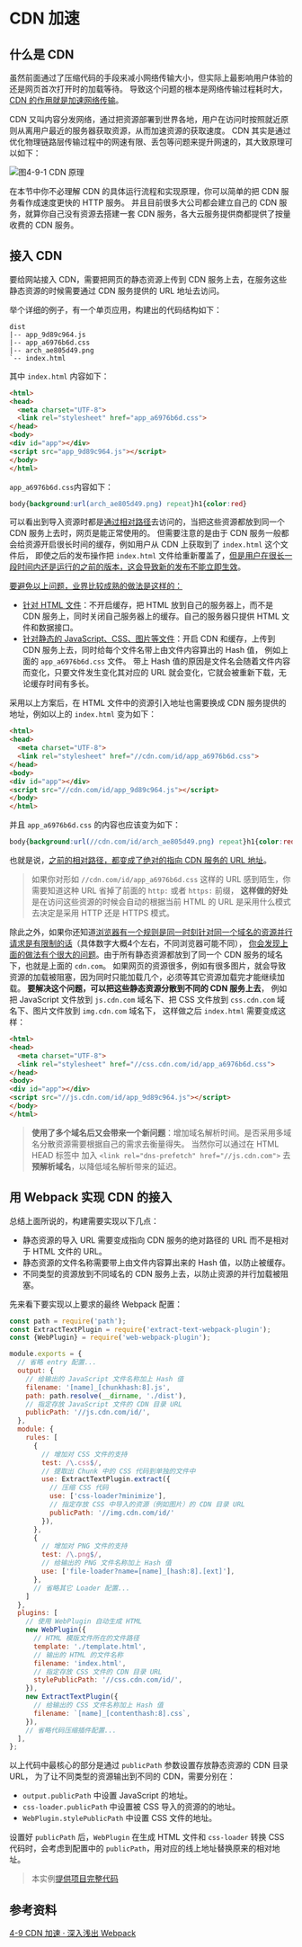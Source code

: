 # CDN 加速

## 什么是 CDN

虽然前面通过了压缩代码的手段来减小网络传输大小，但实际上最影响用户体验的还是网页首次打开时的加载等待。 导致这个问题的根本是网络传输过程耗时大，<u>CDN 的作用就是加速网络传输</u>。

CDN 又叫内容分发网络，通过把资源部署到世界各地，用户在访问时按照就近原则从离用户最近的服务器获取资源，从而加速资源的获取速度。 CDN 其实是通过优化物理链路层传输过程中的网速有限、丢包等问题来提升网速的，其大致原理可以如下：

![图4-9-1 CDN 原理](https://webpack.wuhaolin.cn/4%E4%BC%98%E5%8C%96/img/4-9cdn-arch.png)

在本节中你不必理解 CDN 的具体运行流程和实现原理，你可以简单的把 CDN 服务看作成速度更快的 HTTP 服务。 并且目前很多大公司都会建立自己的 CDN 服务，就算你自己没有资源去搭建一套 CDN 服务，各大云服务提供商都提供了按量收费的 CDN 服务。

## 接入 CDN

要给网站接入 CDN，需要把网页的静态资源上传到 CDN 服务上去，在服务这些静态资源的时候需要通过 CDN 服务提供的 URL 地址去访问。

举个详细的例子，有一个单页应用，构建出的代码结构如下：

```
dist
|-- app_9d89c964.js
|-- app_a6976b6d.css
|-- arch_ae805d49.png
`-- index.html
```

其中 `index.html` 内容如下：

```html
<html>
<head>
  <meta charset="UTF-8">
  <link rel="stylesheet" href="app_a6976b6d.css">
</head>
<body>
<div id="app"></div>
<script src="app_9d89c964.js"></script>
</body>
</html>
```

`app_a6976b6d.css`内容如下：

```css
body{background:url(arch_ae805d49.png) repeat}h1{color:red}
```

可以看出到导入资源时都是<u>通过相对路径</u>去访问的，当把这些资源都放到同一个 CDN 服务上去时，网页是能正常使用的。 但需要注意的是由于 CDN 服务一般都会给资源开启很长时间的缓存，例如用户从 CDN 上获取到了 `index.html` 这个文件后， 即使之后的发布操作把 `index.html` 文件给重新覆盖了，<u>但是用户在很长一段时间内还是运行的之前的版本，这会导致新的发布不能立即生效</u>。

<u>要避免以上问题，业界比较成熟的做法是这样的：</u>

- <u>针对 HTML 文件</u>：不开启缓存，把 HTML 放到自己的服务器上，而不是 CDN 服务上，同时关闭自己服务器上的缓存。自己的服务器只提供 HTML 文件和数据接口。
- <u>针对静态的 JavaScript、CSS、图片等文件</u>：开启 CDN 和缓存，上传到 CDN 服务上去，同时给每个文件名带上由文件内容算出的 Hash 值， 例如上面的 `app_a6976b6d.css` 文件。 带上 Hash 值的原因是文件名会随着文件内容而变化，只要文件发生变化其对应的 URL 就会变化，它就会被重新下载，无论缓存时间有多长。

采用以上方案后，在 HTML 文件中的资源引入地址也需要换成 CDN 服务提供的地址，例如以上的 `index.html` 变为如下：

```html
<html>
<head>
  <meta charset="UTF-8">
  <link rel="stylesheet" href="//cdn.com/id/app_a6976b6d.css">
</head>
<body>
<div id="app"></div>
<script src="//cdn.com/id/app_9d89c964.js"></script>
</body>
</html>
```

并且 `app_a6976b6d.css` 的内容也应该变为如下：

```css
body{background:url(//cdn.com/id/arch_ae805d49.png) repeat}h1{color:red}
```

也就是说，<u>之前的相对路径，都变成了绝对的指向 CDN 服务的 URL 地址</u>。

> 如果你对形如 `//cdn.com/id/app_a6976b6d.css` 这样的 URL 感到陌生，你需要知道这种 URL 省掉了前面的 `http:` 或者 `https:` 前缀， **这样做的好处**是在访问这些资源的时候会自动的根据当前 HTML 的 URL 是采用什么模式去决定是采用 HTTP 还是 HTTPS 模式。

除此之外，如果你还知道<u>浏览器有一个规则是同一时刻针对同一个域名的资源并行请求是有限制的话</u>（具体数字大概4个左右，不同浏览器可能不同）， <u>你会发现上面的做法有个很大的问题</u>。由于所有静态资源都放到了同一个 CDN 服务的域名下，也就是上面的 `cdn.com`。 如果网页的资源很多，例如有很多图片，就会导致资源的加载被阻塞，因为同时只能加载几个，必须等其它资源加载完才能继续加载。 **要解决这个问题，可以把这些静态资源分散到不同的 CDN 服务上去**， 例如把 JavaScript 文件放到 `js.cdn.com` 域名下、把 CSS 文件放到 `css.cdn.com` 域名下、图片文件放到 `img.cdn.com` 域名下， 这样做之后 `index.html` 需要变成这样：

```html
<html>
<head>
  <meta charset="UTF-8">
  <link rel="stylesheet" href="//css.cdn.com/id/app_a6976b6d.css">
</head>
<body>
<div id="app"></div>
<script src="//js.cdn.com/id/app_9d89c964.js"></script>
</body>
</html>
```

> **使用了多个域名后又会带来一个新问题**：增加域名解析时间。是否采用多域名分散资源需要根据自己的需求去衡量得失。 当然你可以通过在 HTML HEAD 标签中 加入 `<link rel="dns-prefetch" href="//js.cdn.com">` 去**预解析域名**，以降低域名解析带来的延迟。

## 用 Webpack 实现 CDN 的接入

总结上面所说的，构建需要实现以下几点：

- 静态资源的导入 URL 需要变成指向 CDN 服务的绝对路径的 URL 而不是相对于 HTML 文件的 URL。
- 静态资源的文件名称需要带上由文件内容算出来的 Hash 值，以防止被缓存。
- 不同类型的资源放到不同域名的 CDN 服务上去，以防止资源的并行加载被阻塞。

先来看下要实现以上要求的最终 Webpack 配置：

```js
const path = require('path');
const ExtractTextPlugin = require('extract-text-webpack-plugin');
const {WebPlugin} = require('web-webpack-plugin');

module.exports = {
  // 省略 entry 配置...
  output: {
    // 给输出的 JavaScript 文件名称加上 Hash 值
    filename: '[name]_[chunkhash:8].js',
    path: path.resolve(__dirname, './dist'),
    // 指定存放 JavaScript 文件的 CDN 目录 URL
    publicPath: '//js.cdn.com/id/',
  },
  module: {
    rules: [
      {
        // 增加对 CSS 文件的支持
        test: /\.css$/,
        // 提取出 Chunk 中的 CSS 代码到单独的文件中
        use: ExtractTextPlugin.extract({
          // 压缩 CSS 代码
          use: ['css-loader?minimize'],
          // 指定存放 CSS 中导入的资源（例如图片）的 CDN 目录 URL
          publicPath: '//img.cdn.com/id/'
        }),
      },
      {
        // 增加对 PNG 文件的支持
        test: /\.png$/,
        // 给输出的 PNG 文件名称加上 Hash 值
        use: ['file-loader?name=[name]_[hash:8].[ext]'],
      },
      // 省略其它 Loader 配置...
    ]
  },
  plugins: [
    // 使用 WebPlugin 自动生成 HTML
    new WebPlugin({
      // HTML 模版文件所在的文件路径
      template: './template.html',
      // 输出的 HTML 的文件名称
      filename: 'index.html',
      // 指定存放 CSS 文件的 CDN 目录 URL
      stylePublicPath: '//css.cdn.com/id/',
    }),
    new ExtractTextPlugin({
      // 给输出的 CSS 文件名称加上 Hash 值
      filename: `[name]_[contenthash:8].css`,
    }),
    // 省略代码压缩插件配置...
  ],
};
```

以上代码中最核心的部分是通过 `publicPath` 参数设置存放静态资源的 CDN 目录 URL， 为了让不同类型的资源输出到不同的 CDN，需要分别在：

- `output.publicPath` 中设置 JavaScript 的地址。
- `css-loader.publicPath` 中设置被 CSS 导入的资源的的地址。
- `WebPlugin.stylePublicPath` 中设置 CSS 文件的地址。

设置好 `publicPath` 后，`WebPlugin` 在生成 HTML 文件和 `css-loader` 转换 CSS 代码时，会考虑到配置中的 `publicPath`，用对应的线上地址替换原来的相对地址。

> 本实例[提供项目完整代码](http://webpack.wuhaolin.cn/4-9CDN%E5%8A%A0%E9%80%9F.zip)

## 参考资料

[4-9 CDN 加速 · 深入浅出 Webpack](https://webpack.wuhaolin.cn/4%E4%BC%98%E5%8C%96/4-9CDN%E5%8A%A0%E9%80%9F.html)

